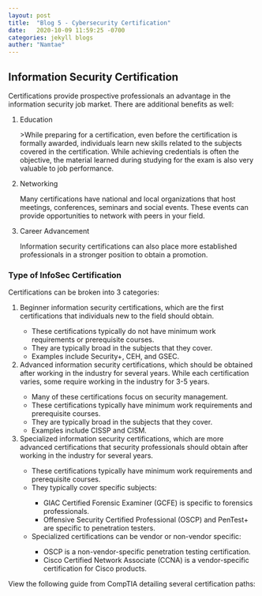 ```yaml
---
layout: post
title:  "Blog 5 - Cybersecurity Certification"
date:   2020-10-09 11:59:25 -0700
categories: jekyll blogs
auther: "Namtae"
---
```

<html>
<h2>Information Security Certification</h2>
<p>Certifications provide prospective professionals an advantage in the information security job market. There are additional benefits as well:</p>
    <ol>
        <li>Education</li>
            <p>>While preparing for a certification, even before the certification is formally awarded, individuals learn new skills related to the subjects covered in the certification.  While achieving credentials is often the objective, the material learned during studying for the exam is also very valuable to job performance.</p>
        <li>Networking</li>
            <p>Many certifications have national and local organizations that host meetings, conferences, seminars and social events. These events can provide opportunities to network with peers in your field.</p>
        <li>Career Advancement</li>
            <p>Information security certifications can also place more established professionals in a stronger position to obtain a promotion.</p>
    </ol>
<h3>Type of InfoSec Certification</h3>
<p>Certifications can be broken into 3 categories:</p>
    <ol>
        <li>Beginner information security certifications, which are the first certifications that individuals new to the field should obtain.</li>
        <ul>
            <li>These certifications typically do not have minimum work requirements or prerequisite courses.</li>
            <li>They are typically broad in the subjects that they cover.</li>
            <li>Examples include Security+, CEH, and GSEC.</li>
        </ul>
        <li>Advanced information security certifications, which should be obtained after working in the industry for several years. While each certification varies, some require working in the industry for 3-5 years.</li>
        <ul>
            <li>Many of these certifications focus on security management.</li>
            <li>These certifications typically have minimum work requirements and prerequisite courses.</li>
            <li>They are typically broad in the subjects that they cover.</li>
            <li>Examples include CISSP and CISM.</li>
        </ul>
        <li>Specialized information security certifications, which are more advanced certifications that security professionals should obtain after working in the industry for several years.</li>
        <ul>
            <li>These certifications typically have minimum work requirements and prerequisite courses.</li>
            <li>They typically cover specific subjects:</li>
                <ul>
                    <li>GIAC Certified Forensic Examiner (GCFE) is specific to forensics professionals.</li>
                    <li>Offensive Security Certified Professional (OSCP) and PenTest+ are specific to penetration testers.</li>
                </ul>
            <li>Specialized certifications can be vendor or non-vendor specific:</li>
                <ul>
                    <li>OSCP is a non-vendor-specific penetration testing certification.</li>
                    <li>Cisco Certified Network Associate (CCNA) is a vendor-specific certification for Cisco products.</li>
                </ul>
        </ul>
    </ol>

<p>View the following guide from CompTIA detailing several certification paths:</p>

</html>